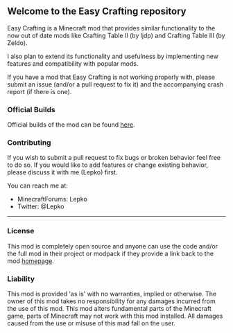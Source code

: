 ## Welcome to the Easy Crafting repository

Easy Crafting is a Minecraft mod that provides similar functionality to the now out of date mods like Crafting Table II (by ljdp) and Crafting Table III (by Zeldo).

I also plan to extend its functionality and usefulness by implementing new features and compatibility with popular mods.

If you have a mod that Easy Crafting is not working properly with, please submit an issue (and/or a pull request to fix it) and the accompanying crash report (if there is one).

### Official Builds
Official builds of the mod can be found [here](http://lepko.net/minecraft/).

### Contributing
If you wish to submit a pull request to fix bugs or broken behavior feel free to do so. If you would like to add features or change existing behavior, please discuss it with me (Lepko) first.

You can reach me at:
* MinecraftForums: Lepko
* Twitter: @Lepko

----

### License
This mod is completely open source and anyone can use the code and/or the full mod in their project or modpack if they provide a link back to the mod [homepage](http://lepko.net/minecraft/).

### Liability

This mod is provided 'as is' with no warranties, implied or otherwise. The owner of this mod takes no responsibility for any damages incurred from the use of this mod. This mod alters fundamental parts of the Minecraft game, parts of Minecraft may not work with this mod installed. All damages caused from the use or misuse of this mad fall on the user.
